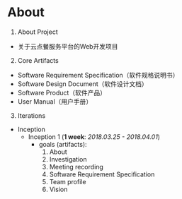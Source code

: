 # About

1. About Project

- 关于云点餐服务平台的Web开发项目

2. Core Artifacts

- Software Requirement Specification（软件规格说明书）
- Software Design Document（软件设计文档）
- Software Product（软件产品）
- User Manual（用户手册）

3. Iterations



- Inception
  - Inception 1 (**1 week**: *2018.03.25 - 2018.04.01*)
    - goals (artifacts): 
      1. About
      2. Investigation
      3. Meeting recording
      4. Software Requirement Specification
      5. Team profile
      6. Vision
